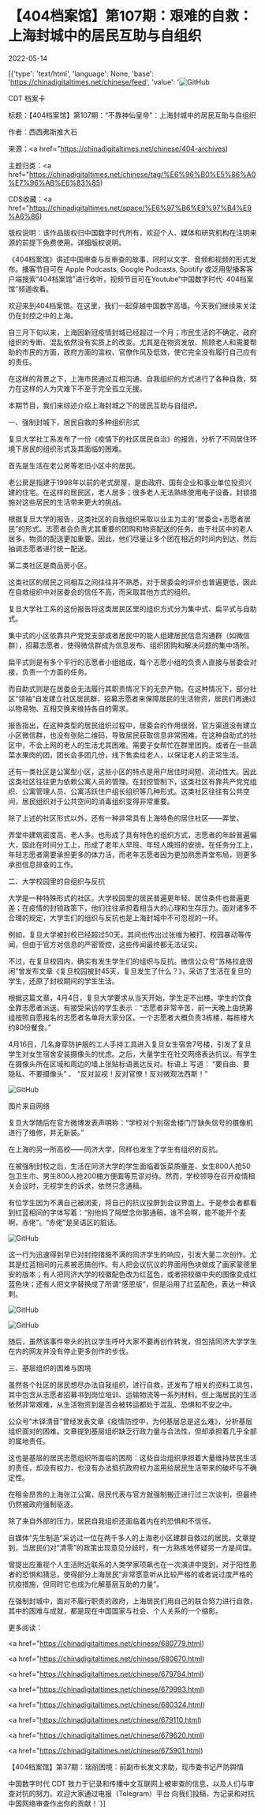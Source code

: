 # 【404档案馆】第107期：艰难的自救：上海封城中的居民互助与自组织

2022-05-14

[{'type': 'text/html', 'language': None, 'base': 'https://chinadigitaltimes.net/chinese/feed', 'value': '![GitHub](https://chinadigitaltimes.net/chinese/files/2022/05/社媒封面-棕黄-1.jpg)















CDT 档案卡

标题：【404档案馆】第107期：“不靠神仙皇帝”：上海封城中的居民互助与自组织

作者：西西弗斯推大石

来源：<a href="https://chinadigitaltimes.net/chinese/404-archives)

主题归类：<a href="https://chinadigitaltimes.net/chinese/tag/%E6%96%B0%E5%86%A0%E7%96%AB%E6%83%85)

CDS收藏：<a href="https://chinadigitaltimes.net/space/%E6%97%B6%E9%97%B4%E9%A6%86)

版权说明：该作品版权归中国数字时代所有，欢迎个人、媒体和研究机构在注明来源的前提下免费使用。详细版权说明。





《404档案馆》讲述中国审查与反审查的故事，同时以文字、音频和视频的形式发布。播客节目可在 Apple Podcasts, Google Podcasts, Spotify 或泛用型播客客户端搜索“404档案馆”进行收听，视频节目可在Youtube“中国数字时代· 404档案馆”频道收看。

欢迎来到404档案馆。在这里，我们一起穿越中国数字高墙。今天我们继续来关注仍在封控之中的上海。

自三月下旬以来，上海因新冠疫情封城已经超过一个月；市民生活的不确定、政府组织的专断、混乱依然没有实质上的改变。尤其是在物资发放、照顾老人和需要帮助的市民的方面，政府方面的滥权、官僚作风及低效，使它完全没有履行自己应有的责任。

在这样的背景之下，上海市民通过互相沟通、自我组织的方式进行了各种自救，努力在这样的人为灾难下不至于完全孤立无援。



本期节目，我们来综述介绍上海封城之下的居民互助与自组织。

一、强制封城下，居民自救的多种组织形式

复旦大学社工系发布了一份《疫情下的社区居民自治》的报告，分析了不同居住环境下居民的组织形式及其面临的困难。

首先是生活在老公房等老旧小区中的居民。

老公房是指建于1998年以前的老式房屋，是由政府、国有企业和事业单位投资兴建的住宅。在这样的居民区，老人居多；很多老人无法熟练使用电子设备，封锁措施对这些居民的生活带来更大的挑战。

根据复旦大学的报告，这类社区的自我组织采取以业主为主的“居委会+志愿者居民”的形式。志愿者会负责尤其重要的团购和物资配送的任务。由于社区中的老人居多，物资的配送更加重要。因此，他们尽量让多个团在相近的时间内到达，然后抽调志愿者进行统一配送。

第二类社区是商品房小区。

这类社区的居民之间相互之间往往并不熟悉，对于居委会的评价也普遍更低，因此在自救组织中对居委会的信任不高，而采取其他方式的组织。

复旦大学社工系的这份报告将这类居民区里的组织方式分为集中式、扁平式与自助式。

集中式的小区依靠共产党党支部或者居民中的能人组建居民信息沟通群（如微信群），招募志愿者，使得微信群成为信息发布、组织团购和解决问题的集中场所。

扁平式则是有多个平行的志愿者小组组成，每个志愿小组的负责人直接与居委会对接，负责一个方面的任务。

而自助式则是在居委会无法履行其职责情况下的无奈产物。在这种情况下，部分社区“领袖”自发建立社区居民群，招募志愿者来保障居民的生活物资，居民们再通过以物易物、互相交换来维持各自的需求。

报告指出，在这种类型的居民组织过程中，居委会的作用很弱，官方渠道没有建立小区微信群，也没有张贴二维码，导致居民获取信息非常困难。在这种自助式的社区中，不会上网的老人的生活尤其困难。需要子女帮忙在群里团购。或者在一些蔬菜水果肉的团，团长会多团几份，线下售卖给老人，以保证老人的正常生活。

还有一类社区是公寓型小区，这些小区的特点是用户居住时间短、流动性大。因此这类社区往往更为依赖公寓人员的管理。在封控管制下，这类社区有靠共产党党组织、公寓管理人员、公寓活跃住户组长组织等几种形式。这类社区往往有公共空间，居民组织对于公共空间的消毒组织变得非常重要。

除了上述的社区形式以外，还有一种非常具有上海特色的居住社区——弄堂。

弄堂中建筑密度高、老人多。也形成了具有特色的组织方式，志愿者的年龄普遍偏大，因此在时间分工上，形成了老年人早班、年轻人晚班的安排。在任务分工上，年轻志愿者需要承担更多的体力活，而老年志愿者因为更加熟悉弄堂布局，则更多承担信息排查的工作。

二、大学校园里的自组织与反抗

大学是一种特殊形式的社区。大学校园里的居民普遍更年轻、居住条件也普遍更差；在疫情的封锁政策下，他们往往承担着相当大的心理和生存压力。面对诸多不合理的规定，大学生们的组织与反抗也是上海封城中不可忽视的一环。

例如，复旦大学被封校已经超过50天。其间也传出过张维为被打、校园暴动等传闻，但由于官方对信息的严密管控，这些传闻最终都无法证实。

不过，在复旦校园内，确实有发生学生们的组织与反抗。微信公众号“苏格拉底很闲”曾发布文章《复旦校园被封45天，复旦发生了什么？》，采访了生活在复旦的学生，还原了封校期间的学生生活。

根据这篇文章，4月4日，复旦大学要求从当天开始，学生足不出楼。学生的饮食全靠志愿者派送。有接受采访的学生表示：“志愿者非常辛苦，前一天晚上由统筹组按照自愿报名的志愿者名单将大家分区。一个志愿者大概负责3栋楼，每栋楼大约80份餐食。”

4月16日，几名身穿防护服的工人手持工具进入复旦女生宿舍7号楼，引发了复旦学生对女生宿舍安装摄像头的忧虑。之后，大量学生在社交网络表达抗议。有学生在摄像头所在区域和周边的墙上张贴标语表达反对。标语上 写道： “要自由、要隐私、不要摄像头” 、 “反对监视！反对官僚！反对微观法西斯！”

![GitHub](https://chinadigitaltimes.net/chinese/files/2022/05/FQnHjxYXsAU5f1m.jpg)

图片来自网络

复旦大学随后在官方微博发表声明称：“学校对个别宿舍楼门厅缺失信号的摄像机进行了维修，并无新装。”

在上海的另一所高校——同济大学，同样也发生了学生有组织的反抗。

在被强制封校之后，生活在同济大学的学生面临着饭菜质量差、女生800人抢50包卫生巾、男生800人抢200桶方便面等荒谬对待。然而，学校领导在召开疫情相关会议时，无视学生的诉求，依然只念通稿。

有位学生因为不满自己被闭麦，将自己的抗议投屏到会议界面上。于是参会者都看到红蓝相间的字体写着：“别他妈了隔壁念你那通稿，谁不会啊，能不能开个麦啊，赤佬”。“赤佬”是吴语区的脏话。

![GitHub](https://chinadigitaltimes.net/chinese/files/2022/04/post-680528-626bab781e1bb.)

这一行为迅速得到早已对封控措施不满的同济学生的响应，引发大量二次创作。尤其是红蓝相间的元素被恶搞创作。有人把会议抗议的界面用色块做成了画家蒙德里安的版本；有人把同济大学的校徽配色改为红蓝色，或者把校徽中央的图像变成红蓝色块；还有人把文字替换成了所谓“感恩版”，但是沿用了红蓝配色，表达一种讽刺。

![GitHub](https://chinadigitaltimes.net/chinese/files/2022/04/post-680528-626babcdd800e.)

![GitHub](https://chinadigitaltimes.net/chinese/files/2022/04/post-680528-626babcfb7d5a.)

随后，虽然该事件带头的抗议学生呼吁大家不要再创作转发，但包括同济大学学生在内的网友并没有停止更多创作的步伐。

三、基层组织的困难与困境

虽然各个社区的居民想尽办法自我组织，进行自救，还发布了相关的资料工具包，其中包含从志愿者招募书到岗位培训、运输物流等一系列材料。但上海居民的生活依然非常艰难，从生活物资到是否会被转运都处于混乱、恐惧和不安之中。

公众号“木铎清音”曾经发表文章《疫情防控中，为何基层总是这么难》，分析基层组织面对的困难。文章提到基层组织缺乏行政力量与合法性，但却承担着几乎全部的属地责任。

这也是基层的居民志愿组织所面临的困局：这些自治组织承担着大量维持居民生活的责任，却没有权力，也没有办法抵抗政府权力滥用给居民生活带来的破坏与不确定性。

在租金昂贵的上海张江公寓，居民代表与官方就强制搬迁进行过三次谈判，但最终仍然被政府强制驱逐。



除了来自外部的压力，居民自我组织还面临着内在的恐惧和不信任。

自媒体“先生制造”采访过一位在两千多人的上海老小区建群自救过的居民。文章提到，当居民们对“清零”的政策出现意见分歧时，有一方熟练地怀疑另一方是间谍。

曾提出应重视个人生活附近联系的人类学家项飙也在一次演讲中提到，对于阳性患者的恐惧和猜忌，使得部分上海居民“非常愿意听从比较严格的或者说过度严格的抗疫措施，但同时它也成为化解基层互助的力量”。

在强制封城中，面对不履行职责的政府，上海居民们用自己的联合努力进行自救，其中的困难与成就，都是现在中国国家与社会、个人关系的一个缩影。

更多阅读：

<a href="https://chinadigitaltimes.net/chinese/680779.html)

<a href="https://chinadigitaltimes.net/chinese/680670.html)

<a href="https://chinadigitaltimes.net/chinese/679784.html)

<a href="https://chinadigitaltimes.net/chinese/679993.html)

<a href="https://chinadigitaltimes.net/chinese/680324.html)

<a href="https://chinadigitaltimes.net/chinese/679110.html)

<a href="https://chinadigitaltimes.net/chinese/679620.html)

<a href="https://chinadigitaltimes.net/chinese/675901.html)

【404档案馆】第37期：瑞丽困境：前副市长发文求助，现市委书记严防舆情

中国数字时代 CDT 致力于记录和传播中文互联网上被审查的信息，以及人们与审查对抗的努力。欢迎大家通过电报（Telegram）平台 向我们投稿，为记录和对抗中国网络审查作出你的贡献！'}]